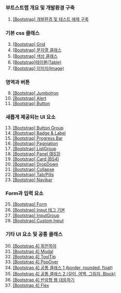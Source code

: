 ### 부트스트랩 개요 및 개발환경 구축
1. [\[Bootstrap\] 개발환경 및 테스트 예제 구축](https://yonghwankim-dev.tistory.com/386)
### 기본 css 클래스
3. [\[Bootstrap\] Grid](https://yonghwankim-dev.tistory.com/387)
4. [\[Bootstrap\] 문자열 클래스](https://yonghwankim-dev.tistory.com/388)
5. [\[Bootstrap\] 색상 클래스](https://yonghwankim-dev.tistory.com/389)
6. [\[Bootstrap\]테이블(Table)](https://yonghwankim-dev.tistory.com/390)
7. [\[Bootstrap\] 이미지(Image)](https://yonghwankim-dev.tistory.com/391)
### 영역과 버튼
9. [\[Bootstrap\] Jumbotron](https://yonghwankim-dev.tistory.com/392)
10. [\[Bootstrap\] Alert](https://yonghwankim-dev.tistory.com/393)
11. [\[Bootstrap\] Button](https://yonghwankim-dev.tistory.com/394)
### 새롭게 제공되는 UI 요소
13. [\[Bootstrap\] Button Group](https://yonghwankim-dev.tistory.com/395)
14. [\[Bootstrap\] Badge & Label](https://yonghwankim-dev.tistory.com/396)
15. [\[Bootstrap\] Progress Bar](https://yonghwankim-dev.tistory.com/397)
16. [\[Bootstrap\] Pagniation](https://yonghwankim-dev.tistory.com/398)
17. [\[Bootstrap\] ListGroup](https://yonghwankim-dev.tistory.com/399)
18. [\[Bootstrap\] Panel (BS3)](https://yonghwankim-dev.tistory.com/400)
19. [\[Bootstrap\] Card (BS4)](https://yonghwankim-dev.tistory.com/401)
20. [\[Bootstrap\] DropDown](https://yonghwankim-dev.tistory.com/402)
21. [\[Bootstrap\] Collapse](https://yonghwankim-dev.tistory.com/403)
22. [\[Bootstrap\] Tab/Pills](https://yonghwankim-dev.tistory.com/404)
23. [\[Bootstrap\] Navibar](https://yonghwankim-dev.tistory.com/405)
### Form과 입력 요소
25. [\[Bootstrap\] Form](https://yonghwankim-dev.tistory.com/406)
26. [\[Bootstrap\] Input 태그 기본](https://yonghwankim-dev.tistory.com/407)
27. [\[Bootstrap\] InputGroup](https://yonghwankim-dev.tistory.com/408)
28. [\[Bootstrap\] Custom Input](https://yonghwankim-dev.tistory.com/409)
### 기타 UI 요소 및 공통 클래스
30. [\[Bootstrap 4\] 회전목마](https://yonghwankim-dev.tistory.com/410)
31. [\[Bootstrap 4\] Modal](https://yonghwankim-dev.tistory.com/411)
32. [\[Bootstrap 4\] ToolTip](https://yonghwankim-dev.tistory.com/412)
33. [\[Bootstrap 4\] PopOver](https://yonghwankim-dev.tistory.com/413)
34. [\[Bootstrap 4\] 공통 클래스 1 (border, rounded, float)](https://yonghwankim-dev.tistory.com/414)
35. [\[Bootstrap 4\] 공통 클래스 2 (길이, 여백, 그림자, Block)](https://yonghwankim-dev.tistory.com/415)
36. [\[Bootstrap 4\] 반응형 웹 대응하기](https://yonghwankim-dev.tistory.com/416)
37. [\[Bootstrap 4\] Flex](https://yonghwankim-dev.tistory.com/417)
























